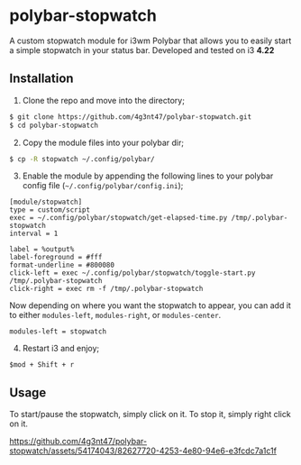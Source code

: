 # polybar-stopwatch

A custom stopwatch module for i3wm Polybar that allows you to easily start a simple stopwatch in your status bar. Developed and tested on i3 **4.22**

## Installation

1. Clone the repo and move into the directory;

```bash
$ git clone https://github.com/4g3nt47/polybar-stopwatch.git
$ cd polybar-stopwatch
```

2. Copy the module files into your polybar dir;

```bash
$ cp -R stopwatch ~/.config/polybar/
```

3. Enable the module by appending the following lines to your polybar config file (`~/.config/polybar/config.ini`);

```
[module/stopwatch]
type = custom/script
exec = ~/.config/polybar/stopwatch/get-elapsed-time.py /tmp/.polybar-stopwatch
interval = 1

label = %output%
label-foreground = #fff
format-underline = #800080
click-left = exec ~/.config/polybar/stopwatch/toggle-start.py /tmp/.polybar-stopwatch
click-right = exec rm -f /tmp/.polybar-stopwatch
```

Now depending on where you want the stopwatch to appear, you can add it to either `modules-left`, `modules-right`, or `modules-center`.

```
modules-left = stopwatch
```

4. Restart i3 and enjoy;

```
$mod + Shift + r
```

## Usage

To start/pause the stopwatch, simply click on it. To stop it, simply right click on it.

https://github.com/4g3nt47/polybar-stopwatch/assets/54174043/82627720-4253-4e80-94e6-e3fcdc7a1c1f




